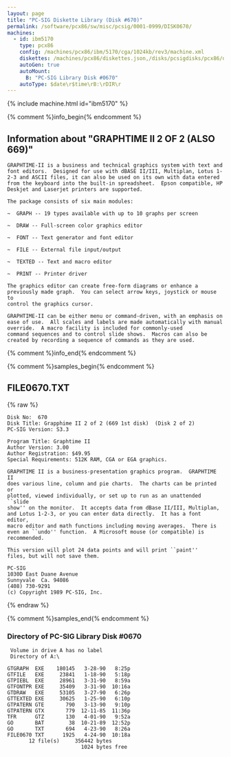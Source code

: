```yaml
---
layout: page
title: "PC-SIG Diskette Library (Disk #670)"
permalink: /software/pcx86/sw/misc/pcsig/0001-0999/DISK0670/
machines:
  - id: ibm5170
    type: pcx86
    config: /machines/pcx86/ibm/5170/cga/1024kb/rev3/machine.xml
    diskettes: /machines/pcx86/diskettes.json,/disks/pcsigdisks/pcx86/diskettes.json
    autoGen: true
    autoMount:
      B: "PC-SIG Library Disk #0670"
    autoType: $date\r$time\rB:\rDIR\r
---
```


{% include machine.html id="ibm5170" %}

{% comment %}info_begin{% endcomment %}

## Information about "GRAPHTIME II 2 OF 2 (ALSO 669)"

    GRAPHTIME-II is a business and technical graphics system with text and
    font editors.  Designed for use with dBASE II/III, Multiplan, Lotus 1-
    2-3 and ASCII files, it can also be used on its own with data entered
    from the keyboard into the built-in spreadsheet.  Epson compatible, HP
    Deskjet and Laserjet printers are supported.
    
    The package consists of six main modules:
    
    ~  GRAPH -- 19 types available with up to 10 graphs per screen
    
    ~  DRAW -- Full-screen color graphics editor
    
    ~  FONT -- Text generator and font editor
    
    ~  FILE -- External file input/output
    
    ~  TEXTED -- Text and macro editor
    
    ~  PRINT -- Printer driver
    
    The graphics editor can create free-form diagrams or enhance a
    previously made graph.  You can select arrow keys, joystick or mouse to
    control the graphics cursor.
    
    GRAPHTIME-II can be either menu or command-driven, with an emphasis on
    ease of use.  All scales and labels are made automatically with manual
    override.  A macro facility is included for commonly-used
    command sequences and to control slide shows.  Macros can also be
    created by recording a sequence of commands as they are used.
{% comment %}info_end{% endcomment %}

{% comment %}samples_begin{% endcomment %}

## FILE0670.TXT

{% raw %}
```
Disk No:  670                                                           
Disk Title: Grapphime II 2 of 2 (669 1st disk)  (Disk 2 of 2)           
PC-SIG Version: S3.3                                                    
                                                                        
Program Title: Graphtime II                                             
Author Version: 3.00                                                    
Author Registration: $49.95                                             
Special Requirements: 512K RAM, CGA or EGA graphics.                    
                                                                        
GRAPHTIME II is a business-presentation graphics program.  GRAPHTIME II 
does various line, column and pie charts.  The charts can be printed or 
plotted, viewed individually, or set up to run as an unattended ``slide 
show'' on the monitor.  It accepts data from dBase II/III, Multiplan,   
and Lotus 1-2-3, or you can enter data directly.  It has a font editor, 
macro editor and math functions including moving averages.  There is    
even an ``undo'' function.  A Microsoft mouse (or compatible) is        
recommended.                                                            
                                                                        
This version will plot 24 data points and will print ``paint''          
files, but will not save them.                                          
                                                                        
PC-SIG                                                                  
1030D East Duane Avenue                                                 
Sunnyvale  Ca. 94086                                                    
(408) 730-9291                                                          
(c) Copyright 1989 PC-SIG, Inc.                                         
```
{% endraw %}

{% comment %}samples_end{% endcomment %}

### Directory of PC-SIG Library Disk #0670

     Volume in drive A has no label
     Directory of A:\

    GTGRAPH  EXE    180145   3-28-90   8:25p
    GTFILE   EXE     23841   1-18-90   5:18p
    GTPIEBL  EXE     28961   3-31-90   8:59a
    GTFONTPR EXE     35409   3-31-90  10:16a
    GTDRAW   EXE     53105   3-27-90   6:26p
    GTTEXTED EXE     30625   1-25-90   6:10p
    GTPATERN GTE       790   3-13-90   9:10p
    GTPATERN GTX       779  12-11-85  11:36p
    TFR      GTZ       130   4-01-90   9:52a
    GO       BAT        38  10-21-89  12:52p
    GO       TXT       694   4-23-90   8:26a
    FILE0670 TXT      1925   4-24-90  10:18a
           12 file(s)     356442 bytes
                            1024 bytes free
